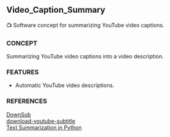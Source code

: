 ## Video_Caption_Summary 

📺 Software concept for summarizing YouTube video captions.

### CONCEPT

Summarizing YouTube video captions into a video description.

### FEATURES

- Automatic YouTube video descriptions.

### REFERENCES

[DownSub](https://downsub.com/)
<br />
[download-youtube-subtitle](https://pypi.org/project/download-youtube-subtitle/)
<br />
[Text Summarization in Python](https://www.mygreatlearning.com/blog/text-summarization-in-python/)
